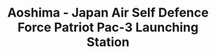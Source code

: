 ---
layout: product
title: "Aoshima - Japan Air Self Defence Force Patriot Pac-3 Launching Station"
price: "TBA" 
desc: "N/A"
img_path: "/assets/img/AO09956.jpg"
brand: "N/A"
available: false
special_offer: false
new: false
soon: false
cat: "010000"
subcat: "013700"
subsubcat: "0N/A"
sifra: "AO09956"
popular: true
---